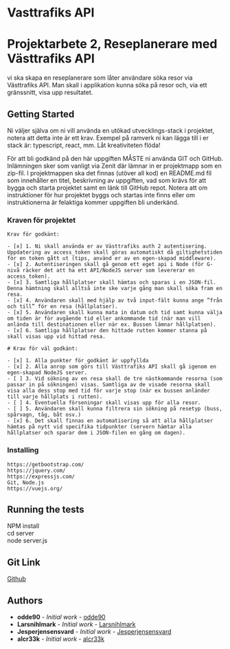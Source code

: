 # Vasttrafiks API
# Projektarbete 2, Reseplanerare med Västtrafiks API

vi ska skapa en reseplanerare som låter användare söka resor via Västtrafiks API. Man skall i applikation kunna söka på resor och, via ett gränssnitt, visa upp resultatet.

## Getting Started

Ni väljer själva om ni vill använda en utökad utvecklings-stack i projektet, notera att detta inte är ett krav. Exempel på ramverk ni kan lägga till i er stack är: typescript, react, mm. Låt kreativiteten flöda!

För att bli godkänd på den här uppgiften MÅSTE ni använda GIT och GitHub. Inlämningen sker som vanligt via Zenit där lämnar in er projektmapp som en zip-fil. I projektmappen ska det finnas (utöver all kod) en README.md fil som innehåller en titel, beskrivning av uppgiften, vad som krävs för att bygga och starta projektet samt en länk till GitHub repot. Notera att om instruktioner för hur projektet byggs och startas inte finns eller om instruktionerna är felaktiga kommer uppgiften bli underkänd.


### Kraven för projektet

```
Krav för godkänt:

- [x] 1. Ni skall använda er av Västtrafiks auth 2 autentisering.
Uppdatering av access_token skall göras automatiskt då giltighetstiden för en token gått ut (tips, använd er av en egen-skapad middleware).
- [x] 2. Autentiseringen skall gå genom ett eget api i Node (för G-nivå räcker det att ha ett API/NodeJS server som levererar en access_token).
- [x] 3. Samtliga hållplatser skall hämtas och sparas i en JSON-fil. Denna hämtning skall alltså inte ske varje gång man skall söka fram en resa.
- [x] 4. Användaren skall med hjälp av två input-fält kunna ange ”från och till” för en resa (hållplatser).
- [x] 5. Användaren skall kunna mata in datum och tid samt kunna välja om tiden är för avgående tid eller ankommande tid (när man vill anlända till destinationen eller när ex. Bussen lämnar hållplatsen).
- [x] 6. Samtliga hållplatser den hittade rutten kommer stanna på skall visas upp vid hittad resa.

# Krav för väl godkänt:

- [x] 1. Alla punkter för godkänt är uppfyllda
- [x] 2. Alla anrop som görs till Västtrafiks API skall gå igenom en egen-skapad NodeJS server.
- [ ] 3. Vid sökning av en resa skall de tre nästkommande resorna (som passar in på sökningen) visas. Samtliga av de visade resorna skall visa alla dess stop med tid för varje stop (när ex bussen anländer till varje hållplats i rutten).
- [ ] 4. Eventuella förseningar skall visas upp för alla resor.
- [ ] 5. Användaren skall kunna filtrera sin sökning på resetyp (buss, spårvagn, tåg, båt osv.)
- [x] 6. Det skall finnas en automatisering så att alla hållplatser hämtas på nytt vid specifika tidpunkter (servern hämtar alla hållplatser och sparar dem i JSON-filen en gång om dagen).
```

### Installing

```
https://getbootstrap.com/
https://jquery.com/
https://expressjs.com/
Git, Node.js
https://vuejs.org/
```

## Running the tests

NPM install<br>
cd server<br>
node server.js<br>

 ## Git Link
 [Github](https://github.com/odde90/Vasttrafiks-API)

## Authors

* **odde90** - *Initial work* - [odde90](https://github.com/odde90)
* **Larsnihlmark** - *Initial work* - [Larsnihlmark](https://github.com/Larsnihlmark)
* **Jesperjensensvard** - *Initial work* - [Jesperjensensvard](https://github.com/Jesperjensensvard)
* **alcr33k** - *Initial work* - [alcr33k](https://github.com/https://github.com/alcr33k)



